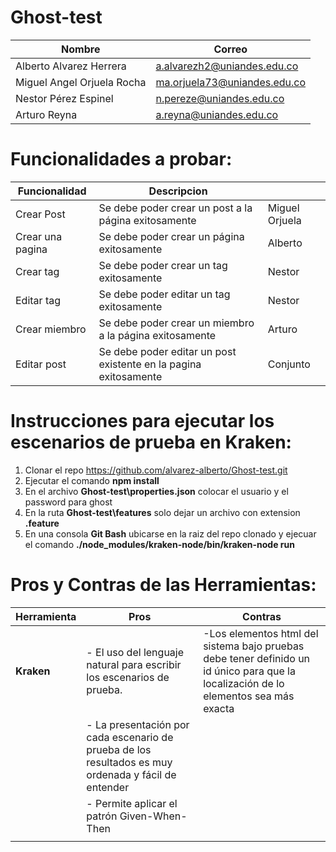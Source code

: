 # Ghost-test

|Nombre|Correo|
|------|------|
|Alberto Alvarez Herrera|a.alvarezh2@uniandes.edu.co|
|Miguel Angel Orjuela Rocha|ma.orjuela73@uniandes.edu.co|
|Nestor Pérez Espinel|n.pereze@uniandes.edu.co|
|Arturo Reyna|a.reyna@uniandes.edu.co|


# Funcionalidades a probar:
|Funcionalidad|Descripcion||
|-------------|-----------|-|
|Crear Post|Se debe poder crear un post a la página exitosamente|Miguel Orjuela|
|Crear una pagina|Se debe poder crear un página exitosamente|Alberto|
|Crear tag|Se debe poder crear un tag exitosamente|Nestor|
|Editar tag|Se debe poder editar un tag exitosamente|Nestor|
|Crear miembro|Se debe poder crear un miembro a la página exitosamente|Arturo|
|Editar post|Se debe poder editar un post existente en la pagina exitosamente|Conjunto|


# Instrucciones para ejecutar los escenarios de prueba en Kraken:
1. Clonar el repo https://github.com/alvarez-alberto/Ghost-test.git
2. Ejecutar el comando **npm install**
3. En el archivo **Ghost-test\properties.json** colocar el usuario y el password para ghost
4. En la ruta **Ghost-test\features** solo dejar un archivo con extension **.feature**
5. En una consola  **Git Bash** ubicarse en la raiz del repo clonado y ejecuar el comando **./node_modules/kraken-node/bin/kraken-node run**


  
  # Pros y Contras de las Herramientas:
|Herramienta|Pros|Contras|
|-------------|-----------|-|
|**Kraken**|- El uso del lenguaje natural para escribir los escenarios de prueba.|-Los elementos html del sistema bajo pruebas debe tener definido un id único para que la localización de lo elementos sea más exacta|
||- La presentación por cada escenario de prueba de los resultados es muy ordenada y fácil de entender||
||- Permite aplicar el patrón Given-When-Then||
||||



